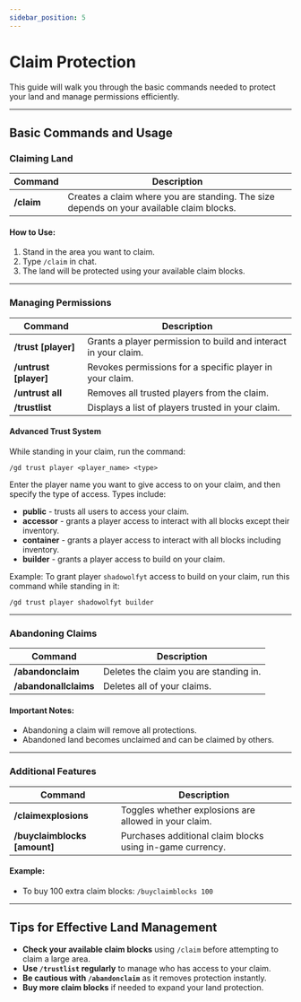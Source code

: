 ```yaml
---
sidebar_position: 5
---
```


# Claim Protection

This guide will walk you through the basic commands needed to protect your land and manage permissions efficiently.

---

## Basic Commands and Usage

### Claiming Land
| Command    | Description                                                                              |
| ---------- | ---------------------------------------------------------------------------------------- |
| **/claim** | Creates a claim where you are standing. The size depends on your available claim blocks. |

#### How to Use:
1. Stand in the area you want to claim.
2. Type `/claim` in chat.
3. The land will be protected using your available claim blocks.

---

### Managing Permissions
| Command               | Description                                                     |
| --------------------- | --------------------------------------------------------------- |
| **/trust [player]**   | Grants a player permission to build and interact in your claim. |
| **/untrust [player]** | Revokes permissions for a specific player in your claim.        |
| **/untrust all**      | Removes all trusted players from the claim.                     |
| **/trustlist**        | Displays a list of players trusted in your claim.               |

#### Advanced Trust System
While standing in your claim, run the command:
```
/gd trust player <player_name> <type>
```
Enter the player name you want to give access to on your claim, and then specify the type of access. Types include:
- **public** - trusts all users to access your claim.
- **accessor** - grants a player access to interact with all blocks except their inventory.
- **container** - grants a player access to interact with all blocks including inventory.
- **builder** - grants a player access to build on your claim.

Example:
To grant player `shadowolfyt` access to build on your claim, run this command while standing in it:
```
/gd trust player shadowolfyt builder
```

---

### Abandoning Claims
| Command               | Description                            |
| --------------------- | -------------------------------------- |
| **/abandonclaim**     | Deletes the claim you are standing in. |
| **/abandonallclaims** | Deletes all of your claims.            |

#### Important Notes:
- Abandoning a claim will remove all protections.
- Abandoned land becomes unclaimed and can be claimed by others.

---

### Additional Features
| Command                      | Description                                               |
| ---------------------------- | --------------------------------------------------------- |
| **/claimexplosions**         | Toggles whether explosions are allowed in your claim.     |
| **/buyclaimblocks [amount]** | Purchases additional claim blocks using in-game currency. |

#### Example:
- To buy 100 extra claim blocks: `/buyclaimblocks 100`

---

## Tips for Effective Land Management
- **Check your available claim blocks** using `/claim` before attempting to claim a large area.
- **Use `/trustlist` regularly** to manage who has access to your claim.
- **Be cautious with `/abandonclaim`** as it removes protection instantly.
- **Buy more claim blocks** if needed to expand your land protection.